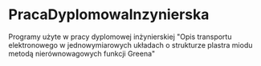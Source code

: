 # PracaDyplomowaInzynierska
Programy użyte w pracy dyplomowej inżynierskiej "Opis transportu elektronowego w jednowymiarowych układach o strukturze plastra miodu metodą nierównowagowych funkcji Greena"
